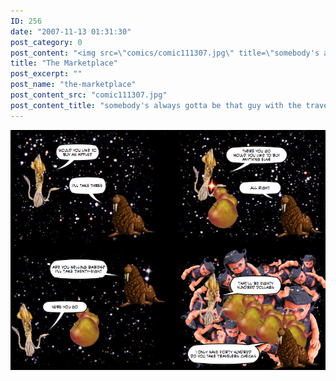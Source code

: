 ```yaml
---
ID: 256
date: "2007-11-13 01:31:30"
post_category: 0
post_content: "<img src=\"comics/comic111307.jpg\" title=\"somebody's always gotta be that guy with the travelers checks\" />"
title: "The Marketplace"
post_excerpt: ""
post_name: "the-marketplace"
post_content_src: "comic111307.jpg"
post_content_title: "somebody's always gotta be that guy with the travelers checks"
---
```



[![somebody's always gotta be that guy with the travelers checks](/comics-hi-res/comic111307.jpg)](/comics-hi-res/comic111307.jpg "somebody's always gotta be that guy with the travelers checks")
